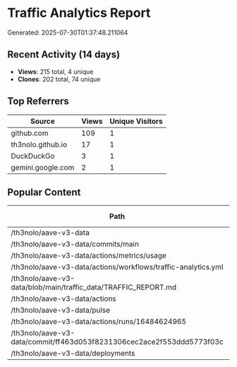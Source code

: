 # Traffic Analytics Report

Generated: 2025-07-30T01:37:48.211064

## Recent Activity (14 days)

- **Views**: 215 total, 4 unique
- **Clones**: 202 total, 74 unique

## Top Referrers

| Source | Views | Unique Visitors |
|--------|-------|-----------------|
| github.com | 109 | 1 |
| th3nolo.github.io | 17 | 1 |
| DuckDuckGo | 3 | 1 |
| gemini.google.com | 2 | 1 |

## Popular Content

| Path | Views | Unique Visitors |
|------|-------|------------------|
| /th3nolo/aave-v3-data | 64 | 4 |
| /th3nolo/aave-v3-data/commits/main | 22 | 2 |
| /th3nolo/aave-v3-data/actions/metrics/usage | 8 | 1 |
| /th3nolo/aave-v3-data/actions/workflows/traffic-analytics.yml | 8 | 1 |
| /th3nolo/aave-v3-data/blob/main/traffic_data/TRAFFIC_REPORT.md | 7 | 1 |
| /th3nolo/aave-v3-data/actions | 6 | 1 |
| /th3nolo/aave-v3-data/pulse | 5 | 1 |
| /th3nolo/aave-v3-data/actions/runs/16484624965 | 4 | 1 |
| /th3nolo/aave-v3-data/commit/ff463d053f8231306cec2ace2f553ddd5773f03c | 4 | 1 |
| /th3nolo/aave-v3-data/deployments | 3 | 1 |
